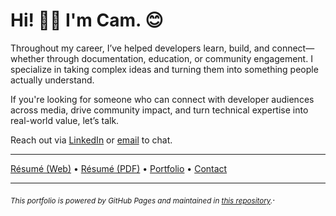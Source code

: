 # Hi! 👋🏻 I'm Cam. 😊

Throughout my career, I’ve helped developers learn, build, and connect—whether through documentation, education, or community engagement. I specialize in taking complex ideas and turning them into something people actually understand. 

If you're looking for someone who can connect with developer audiences across media, drive community impact, and turn technical expertise into real-world value, let’s talk.

Reach out via [LinkedIn](https://www.linkedin.com/in/camthegeek/) or [email](mailto:cam.soper@outlook.com) to chat.

---

[Résumé (Web)](resume.md) • [Résumé (PDF)](docs/cam_soper_resume.pdf) • [Portfolio](portfolio.md) • [Contact](mailto:cam.soper@outlook.com)

---

<sub>*This portfolio is powered by GitHub Pages and maintained in [this repository](https://github.com/camsoper/camsoper.github.io).*</sub>.